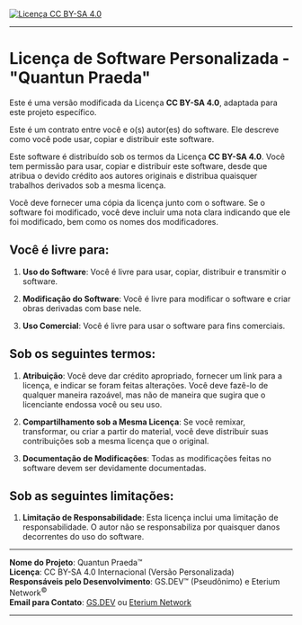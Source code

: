 [![Licença CC BY-SA 4.0](https://licensebuttons.net/l/by-sa/4.0/80x15.png)](http://creativecommons.org/licenses/by-sa/4.0/)
<br />

---

# Licença de Software Personalizada - "Quantun Praeda"

Este é uma versão modificada da Licença **CC BY-SA 4.0**, adaptada para este projeto específico.

Este é um contrato entre você e o(s) autor(es) do software. Ele descreve como você pode usar, copiar e distribuir este software.

Este software é distribuído sob os termos da Licença **CC BY-SA 4.0**. Você tem permissão para usar, copiar e distribuir este software, desde que atribua o devido crédito aos autores originais e distribua quaisquer trabalhos derivados sob a mesma licença.

Você deve fornecer uma cópia da licença junto com o software. Se o software foi modificado, você deve incluir uma nota clara indicando que ele foi modificado, bem como os nomes dos modificadores.

## Você é livre para:

1. **Uso do Software**: Você é livre para usar, copiar, distribuir e transmitir o software.

2. **Modificação do Software**: Você é livre para modificar o software e criar obras derivadas com base nele.

3. **Uso Comercial**: Você é livre para usar o software para fins comerciais.

## Sob os seguintes termos:

1. **Atribuição**: Você deve dar crédito apropriado, fornecer um link para a licença, e indicar se foram feitas alterações. Você deve fazê-lo de qualquer maneira razoável, mas não de maneira que sugira que o licenciante endossa você ou seu uso.

2. **Compartilhamento sob a Mesma Licença**: Se você remixar, transformar, ou criar a partir do material, você deve distribuir suas contribuições sob a mesma licença que o original.

3. **Documentação de Modificações**: Todas as modificações feitas no software devem ser devidamente documentadas.

## Sob as seguintes limitações:

1. **Limitação de Responsabilidade**: Esta licença inclui uma limitação de responsabilidade. O autor não se responsabiliza por quaisquer danos decorrentes do uso do software.

---

**Nome do Projeto**: Quantun Praeda™<br />
**Licença**: CC BY-SA 4.0 Internacional (Versão Personalizada) <br />
**Responsáveis pelo Desenvolvimento**: GS.DEV™ (Pseudônimo) e Eterium Network<sup>©</sup><br />
**Email para Contato**: [GS.DEV](mailto:gs.dev.oficial@gmail.com) ou [Eterium Network](mailto:gitdevs@eteriumnetwork.net)

---

